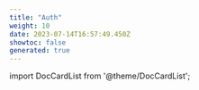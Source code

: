 ```yaml
---
title: "Auth"
weight: 10
date: 2023-07-14T16:57:49.450Z
showtoc: false
generated: true
---
```

<!-- This file was generated from the Vendure source. Do not modify. Instead, re-run the "docs:build" script -->

import DocCardList from '@theme/DocCardList';

<DocCardList />
